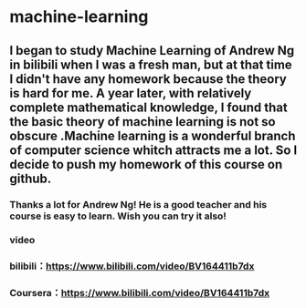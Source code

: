 # machine-learning

## I began to study Machine Learning of Andrew Ng in bilibili when I was a fresh man, but at that time I didn't have any homework because the theory is hard for me. A year later, with relatively complete mathematical knowledge, I found that the basic theory of machine learning is not so obscure .Machine learning is a wonderful branch of computer science whitch attracts me a lot. So I decide to push my homework of this course on github.

### Thanks a lot for Andrew Ng! He is a good teacher and his course is easy to learn. Wish you can try it also!
### video
### bilibili：https://www.bilibili.com/video/BV164411b7dx
### Coursera：https://www.bilibili.com/video/BV164411b7dx
